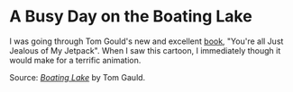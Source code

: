 # A Busy Day on the Boating Lake

I was going through Tom Gould's new and excellent [book], "You're all Just Jealous of My Jetpack". When I saw this cartoon, I immediately though it would make for a terrific animation.

Source: [_Boating Lake_][source] by Tom Gauld.

[book]: http://www.amazon.co.uk/dp/1770461043
[source]: http://www.flickr.com/photos/tomgauld/4695780606/in/photostream/
